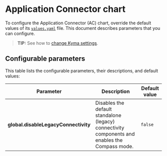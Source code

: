 # Application Connector chart

To configure the Application Connector (AC) chart, override the default values of its [`values.yaml`](https://github.com/kyma-project/kyma/blob/main/resources/application-connector/values.yaml) file. This document describes parameters that you can configure.

>**TIP:** See how to [change Kyma settings](https://github.com/kyma-project/kyma/blob/main/docs/04-operation-guides/operations/03-change-kyma-config-values.md).

## Configurable parameters

This table lists the configurable parameters, their descriptions, and default values:

| Parameter | Description | Default value |
|-----------|-------------|---------------|
| **global.disableLegacyConnectivity** | Disables the default standalone (legacy) connectivity components and enables the Compass mode. | `false` |